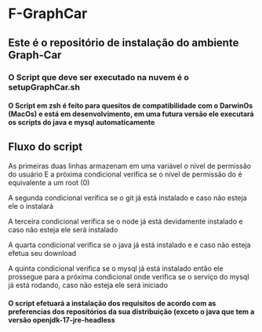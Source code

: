 # F-GraphCar

## Este é o repositório de instalação do ambiente Graph-Car
### O Script que deve ser executado na nuvem é o setupGraphCar.sh

#### O Script em zsh é feito para quesitos de compatibilidade com o DarwinOs (MacOs) e está em desenvolvimento, em uma futura versão ele executará os scripts do java e mysql automaticamente

## Fluxo do script
As primeiras duas linhas armazenam em uma variável o nível de permissão do usuário
E a próxima condicional verifica se o nível de permissão do é equivalente a um root (0)

A segunda condicional verifica se o git já está instalado e caso não esteja ele o instalará

A terceira condicional verifica se o node já está devidamente instalado e caso não esteja ele será instalado

A quarta condicional verifica se o java já está instalado e e caso não esteja efetua seu download

A quinta condicional verifica se o mysql já está instalado então ele prossegue para a próxima condicional
onde verifica se o serviço do mysql já está rodando, caso não esteja ele será iniciado

#### O script efetuará a instalação dos requisitos de acordo com as preferencias dos repositórios da sua distribuição (exceto o java que tem a versão openjdk-17-jre-headless

